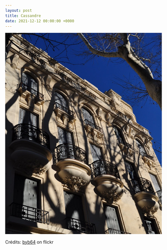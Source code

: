 ```yaml
---
layout: post
title: Cassandre
date: 2021-12-12 00:00:00 +0000
---
```


![Cassandre](/images/2021-12-12.jpg)

Crédits: [byb64](https://www.flickr.com/people/50879678@N03/) on flickr
